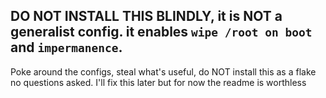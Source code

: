 ## DO NOT INSTALL THIS BLINDLY, it is NOT a generalist config.  it enables `wipe /root on boot` and `impermanence`.
Poke around the configs, steal what's useful, do NOT install this as a flake no questions asked. I'll fix this later but for now the readme is worthless